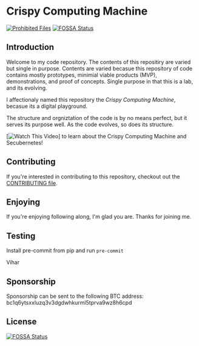# Crispy Computing Machine

[![Prohibited Files](https://github.com/vchokshi/crispy-computing-machine/actions/workflows/prohibit_files.yml/badge.svg)](https://github.com/vchokshi/crispy-computing-machine/actions/workflows/prohibit_files.yml)
[![FOSSA Status](https://app.fossa.com/api/projects/git%2Bgithub.com%2Fvchokshi%2Fcrispy-computing-machine.svg?type=shield)](https://app.fossa.com/projects/git%2Bgithub.com%2Fvchokshi%2Fcrispy-computing-machine?ref=badge_shield)

## Introduction

Welcome to my code repository. The contents of this repositiry are varied but single in purpose. Contents are varied becasue this repository of code contains mostly prototypes, minimial viable products (MVP), demonstrations, and proof of concepts. Single purpose in that this is a lab, and its evolving.

I affectionaly named this repository the *Crispy Computing Machine*, becasue its a digital playground.

The structure and orgniztation of the code is by no means perfect, but it serves its purpose well. As the code evolves, so does its structure.

[![Watch This Video](https://www.youtube.com/watch?v=tgDI88-QFOw)] to learn about the Crispy Computing Machine and Secubernetes!

## Contributing

If you're interested in contributing to this repository, checkout out the [CONTRIBUTING file](CONTRIBUTING.md).

## Enjoying

If you're enjoying following along, I'm glad you are. Thanks for joining me.

## Testing

Install pre-commit from pip and run `pre-commit`

Vihar

## Sponsorship

Sponsorship can be sent to the following BTC address: bc1q6ytsxxluzq3v3dgdwhkurml5tprva9wz8h6cpd


## License
[![FOSSA Status](https://app.fossa.com/api/projects/git%2Bgithub.com%2Fvchokshi%2Fcrispy-computing-machine.svg?type=large)](https://app.fossa.com/projects/git%2Bgithub.com%2Fvchokshi%2Fcrispy-computing-machine?ref=badge_large)
